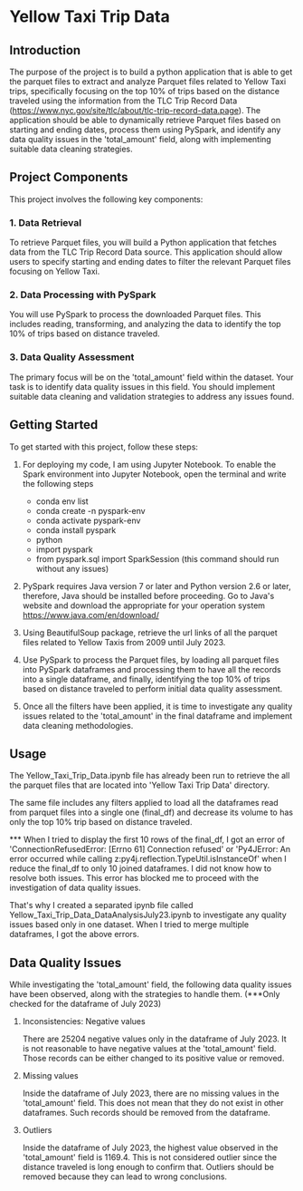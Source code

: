# Yellow Taxi Trip Data


## Introduction

The purpose of the project is to build a python application that is able to get the parquet files to extract and analyze Parquet files related to Yellow Taxi trips, specifically focusing on the top 10% of trips based on the distance traveled using the information from the TLC Trip Record Data (https://www.nyc.gov/site/tlc/about/tlc-trip-record-data.page). The application should be able to dynamically retrieve Parquet files based on starting and ending dates, process them using PySpark, and identify any data quality issues in the 'total_amount' field, along with implementing suitable data cleaning strategies.


## Project Components

This project involves the following key components:

### 1. Data Retrieval

To retrieve Parquet files, you will build a Python application that fetches data from the TLC Trip Record Data source. This application should allow users to specify starting and ending dates to filter the relevant Parquet files focusing on Yellow Taxi.

### 2. Data Processing with PySpark

You will use PySpark to process the downloaded Parquet files. This includes reading, transforming, and analyzing the data to identify the top 10% of trips based on distance traveled.

### 3. Data Quality Assessment

The primary focus will be on the 'total_amount' field within the dataset. Your task is to identify data quality issues in this field. You should implement suitable data cleaning and validation strategies to address any issues found.


## Getting Started

To get started with this project, follow these steps:

1. For deploying my code, I am using Jupyter Notebook. To enable the Spark environment into Jupyter Notebook, open the terminal and write the following steps

	- conda env list
	- conda create -n pyspark-env
	- conda activate pyspark-env
	- conda install pyspark
	- python
	- import pyspark
	- from pyspark.sql import SparkSession (this command should run without any issues)
	
2. PySpark requires Java version 7 or later and Python version 2.6 or later, therefore, Java should be installed before proceeding. Go to Java's website and download the appropriate for your operation system https://www.java.com/en/download/


3. Using BeautifulSoup package, retrieve the url links of all the parquet files related to Yellow Taxis from 2009 until July 2023.

4. Use PySpark to process the Parquet files, by loading all parquet files into PySpark dataframes and processing them to have all the records into a single dataframe, and finally, identifying the top 10% of trips based on distance traveled to perform initial data quality assessment.

5. Once all the filters have been applied, it is time to investigate any quality issues related to the 'total_amount' in the final dataframe and implement data cleaning methodologies.


## Usage

The Yellow_Taxi_Trip_Data.ipynb file has already been run to retrieve the all the parquet files that are located into 'Yellow Taxi Trip Data' directory.

The same file includes any filters applied to load all the dataframes read from parquet files into a single one (final_df) and decrease its volume to has only the top 10% trip based on distance traveled. 

*** When I tried to display the first 10 rows of the final_df, I got an error of 'ConnectionRefusedError: [Errno 61] Connection refused' or 'Py4JError: An error occurred while calling z:py4j.reflection.TypeUtil.isInstanceOf' when I reduce the final_df to only 10 joined dataframes. I did not know how to resolve both issues. This error has blocked me to proceed with the investigation of data quality issues.

That's why I created a separated ipynb file called Yellow_Taxi_Trip_Data_DataAnalysisJuly23.ipynb to investigate any quality issues based only in one dataset. When I tried to merge multiple dataframes, I got the above errors.


## Data Quality Issues

While investigating the 'total_amount' field, the following data quality issues have been observed, along with the strategies to handle them. (***Only checked for the dataframe of July 2023)

1. Inconsistencies: Negative values

	There are 25204 negative values only in the dataframe of July 2023. It is not reasonable to have negative values at the 'total_amount' field. Those records can be either changed to its positive value or removed.
	
2. Missing values

	Inside the dataframe of July 2023, there are no missing values in the 'total_amount' field. This does not mean that they do not exist in other dataframes. Such records should be removed from the dataframe.
	
3. Outliers

	Inside the dataframe of July 2023, the highest value observed in the 'total_amount' field is 1169.4. This is not considered outlier since the distance traveled is long enough to confirm that. Outliers should be removed because they can lead to wrong conclusions.


